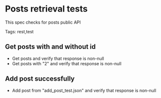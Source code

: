 # Posts retrieval tests
This spec checks for posts public API

Tags: rest,test

## Get posts with and without id
* Get posts and verify that response is non-null
* Get posts with "2" and verify that response is non-null

## Add post successfully
* Add post from "add_post_test.json" and verify that response is non-null
